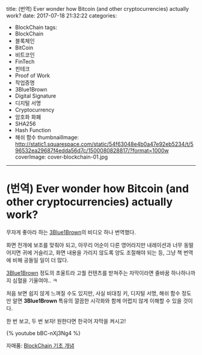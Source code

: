 title: (번역) Ever wonder how Bitcoin (and other cryptocurrencies) actually work?
date: 2017-07-18 21:32:22
categories: 
  - BlockChain
tags: 
  - BlockChain
  - 블록체인
  - BitCoin
  - 비트코인
  - FinTech
  - 핀테크
  - Proof of Work
  - 작업증명
  - 3Blue1Brown
  - Digital Signature
  - 디지털 서명
  - Cryptocurrency
  - 암호화 화폐
  - SHA256
  - Hash Function
  - 해쉬 함수
thumbnailImage: http://static1.squarespace.com/static/54f63048e4b0a47e92eb5234/t/596532ea29687f4edda56d7c/1500080828817/?format=1000w
coverImage: cover-blockchain-01.jpg
---

# (번역) Ever wonder how Bitcoin (and other cryptocurrencies) actually work?

무쟈게 좋아라 하는 [3Blue1Brown](http://www.3blue1brown.com/)의 비디오 하나 번역했다.

화면 전개에 보조를 맞춰야 되고, 아무리 어순이 다른 영어라지만 내레이션과 너무 동떨어지면 귀에 거슬리고, 화면 내용을 가리지 않도록 양도 조절해야 되는 등, 그냥 책 번역에 비해 공들일 일이 더 많다.

[3Blue1Brown](http://www.3blue1brown.com/) 정도의 초울트라 고퀄 컨텐츠를 받쳐주는 자막이라면 줄바꿈 하나하나까지 심혈을 기울여야.. ㅋ

처음 보면 쉽지 않게 느껴질 수도 있지만, 사실 비대칭 키, 디지털 서명, 해쉬 함수 정도만 알면 **3Blue1Brown** 특유의 깔끔한 시각화와 함께 어렵지 않게 이해할 수 있을 것이다.

한 번 보고, 두 번 보자! 원한다면 한국어 자막을 켜시고!

{% youtube bBC-nXj3Ng4 %}


자매품: [BlockChain 기초 개념](http://homoefficio.github.io/2016/01/23/BlockChain-%EA%B8%B0%EC%B4%88-%EA%B0%9C%EB%85%90/)

